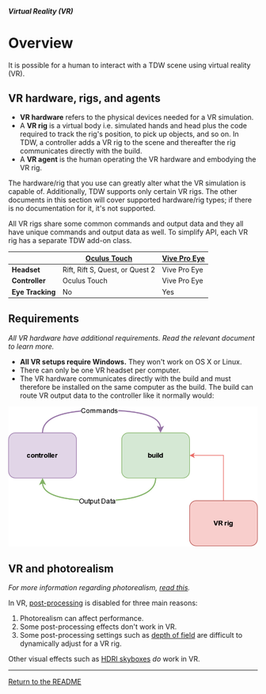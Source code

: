 ##### Virtual Reality (VR)

# Overview

It is possible for a human to interact with a TDW scene using virtual reality (VR).

## VR hardware, rigs, and agents

- **VR hardware** refers to the physical devices needed for a VR simulation.
- A **VR rig** is a virtual body i.e. simulated hands and head plus the code required to track the rig's position, to pick up objects, and so on. In TDW, a controller adds a VR rig to the scene and thereafter the rig communicates directly with the build.
- A **VR agent** is the human operating the VR hardware and embodying the VR rig.

The hardware/rig that you use can greatly alter what the VR simulation is capable of. Additionally, TDW supports only certain VR rigs. The other documents in this section will cover supported hardware/rig types; if there is no documentation for it, it's not supported.

All VR rigs share some common commands and output data and they all have unique commands and output data as well. To simplify API, each VR rig has a separate TDW add-on class.

|                  | [Oculus Touch](oculus_touch.md) | [Vive Pro Eye](vive_pro_eye) |
| ---------------- | ------------------------------- | ---------------------------- |
| **Headset**      | Rift, Rift S, Quest, or Quest 2 | Vive Pro Eye                 |
| **Controller**   | Oculus Touch                    | Vive Pro Eye                 |
| **Eye Tracking** | No                              | Yes                          |

## Requirements

*All VR hardware have additional requirements. Read the relevant document to learn more.*

- **All VR setups require Windows.** They won't work on OS X or Linux.
- There can only be one VR headset per computer.
- The VR hardware communicates directly with the build and must therefore be installed on the same computer as the build. The build can route VR output data to the controller like it normally would:

![](images/vr.drawio.png)

## VR and photorealism

*For more information regarding photorealism, [read this](../photorealism/overview.md).*

In VR, [post-processing](../photorealism/post_processing.md) is disabled for three main reasons: 

1. Photorealism can affect performance. 
2. Some post-processing effects don't work in VR. 
3. Some post-processing settings such as [depth of field](../photorealism/depth_of_field.md) are difficult to dynamically adjust for a VR rig.

Other visual effects such as [HDRI skyboxes](../photorealism/lighting.md) *do* work in VR.

***

[Return to the README](../../../README.md)

